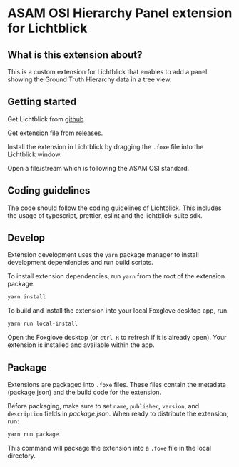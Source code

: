 # ASAM OSI Hierarchy Panel extension for Lichtblick

## What is this extension about?

This is a custom extension for Lichtblick that enables to add a panel showing the Ground Truth Hierarchy data in a tree view.

## Getting started

Get Lichtblick from [github](https://github.com/Lichtblick-Suite/lichtblick/releases).

Get extension file from [releases](https://github.com/Lichtblick-Suite/asam-osi-hierarchy-panel/releases).

Install the extension in Lichtblick by dragging the `.foxe` file into the Lichtblick window.

Open a file/stream which is following the ASAM OSI standard.

## Coding guidelines

The code should follow the coding guidelines of Lichtblick. This includes the usage of typescript, prettier, eslint and the lichtblick-suite sdk.

## Develop

Extension development uses the `yarn` package manager to install development dependencies and run build scripts.

To install extension dependencies, run `yarn` from the root of the extension package.

```sh
yarn install
```

To build and install the extension into your local Foxglove desktop app, run:

```sh
yarn run local-install
```

Open the Foxglove desktop (or `ctrl-R` to refresh if it is already open). Your extension is installed and available within the app.

## Package

Extensions are packaged into `.foxe` files. These files contain the metadata (package.json) and the build code for the extension.

Before packaging, make sure to set `name`, `publisher`, `version`, and `description` fields in _package.json_. When ready to distribute the extension, run:

```sh
yarn run package
```

This command will package the extension into a `.foxe` file in the local directory.
